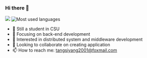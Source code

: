 ### Hi there 👋
![](https://github-readme-stats.vercel.app/api?username=TangSiyang2001)
![Most used languages](https://github-readme-stats.vercel.app/api/top-langs?username=TangSiyang2001)
- :school: Still a student in CSU
- 🔭 Focusing on back-end development
- 🌱 Interested in distributed system and middleware development
- 👯 Looking to collaborate on creating application
- 📫 How to reach me: tangsiyang2001@foxmail.com
<!--
**TangSiyang2001/TangSiyang2001** is a ✨ _special_ ✨ repository because its `README.md` (this file) appears on your GitHub profile.

Here are some ideas to get you started:

- 🔭 I’m currently working on back-end Development 
- 🌱 I’m currently learning distributed system 
- 👯 I’m looking to collaborate on creating application
- 🤔 I’m looking for help with ...
- 💬 Ask me about ...
- 📫 How to reach me: tangsiyang2001@foxmail.com
- 😄 Pronouns: ...
- ⚡ Fun fact: ...
-->
